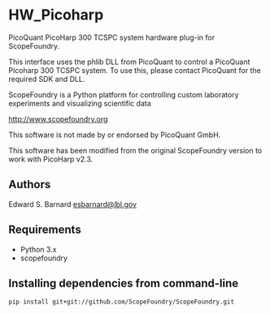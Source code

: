 # HW_Picoharp
PicoQuant PicoHarp 300 TCSPC system hardware plug-in for ScopeFoundry.

This interface uses the phlib DLL from PicoQuant to
control a PicoQuant Picoharp 300 TCSPC system.
To use this, please contact PicoQuant for the required SDK and DLL. 


ScopeFoundry is a Python platform for controlling custom laboratory 
experiments and visualizing scientific data

<http://www.scopefoundry.org>

This software is not made by or endorsed by PicoQuant GmbH.

This software has been modified from the original ScopeFoundry version to work with PicoHarp v2.3.

## Authors
Edward S. Barnard <esbarnard@lbl.gov>

## Requirements
- Python 3.x
- scopefoundry

## Installing dependencies from command-line
```
pip install git+git://github.com/ScopeFoundry/ScopeFoundry.git
```
